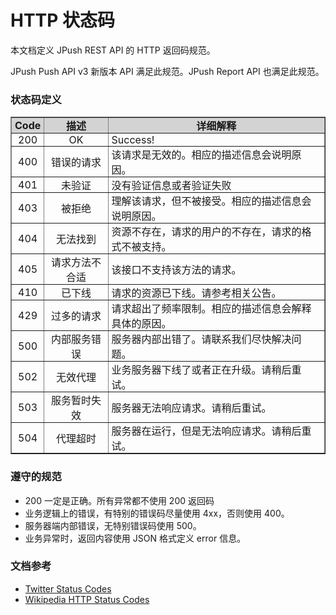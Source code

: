 # HTTP 状态码

本文档定义 JPush REST API 的 HTTP 返回码规范。

JPush Push API v3 新版本 API 满足此规范。JPush Report API 也满足此规范。

### 状态码定义

<div class="table-d" align="center" >
	<table border="1" width = "100%">
		<tr  bgcolor="#D3D3D3" >
			<th style="padding: 0 5px;text-align:center;" >Code</th>
			<th style="padding: 0 5px;text-align:center;" >描述</th>
			<th style="padding: 0 5px;" >详细解释</th>
		</tr>
		<tr >
			<td style="padding: 0 5px;text-align:center;">200</td>
			<td style="padding: 0 5px;text-align:center;">OK</td>
			<td style="padding: 0 5px;">Success!</td>
		</tr>
		<tr >
			<td style="padding: 0 5px;text-align:center;">400</td>
			<td style="padding: 0 5px;text-align:center;">错误的请求</td>
			<td style="padding: 0 5px;">该请求是无效的。相应的描述信息会说明原因。</td>
		</tr>
		<tr >
			<td style="padding: 0 5px;text-align:center;">401</td>
			<td style="padding: 0 5px;text-align:center;">未验证</td>
			<td style="padding: 0 5px;">没有验证信息或者验证失败</td>
		</tr>
		<tr >
			<td style="padding: 0 5px;text-align:center;">403</td>
			<td style="padding: 0 5px;text-align:center;">被拒绝</td>
			<td style="padding: 0 5px;">理解该请求，但不被接受。相应的描述信息会说明原因。</td>
		</tr>
		<tr >
			<td style="padding: 0 5px;text-align:center;">404</td>
			<td style="padding: 0 5px;text-align:center;">无法找到</td>
			<td style="padding: 0 5px;">资源不存在，请求的用户的不存在，请求的格式不被支持。</td>
		</tr>
		<tr >
			<td style="padding: 0 5px;text-align:center;">405</td>
			<td style="padding: 0 5px;text-align:center;">请求方法不合适</td>
			<td style="padding: 0 5px;">该接口不支持该方法的请求。</td>
		</tr>
		<tr >
			<td style="padding: 0 5px;text-align:center;">410</td>
			<td style="padding: 0 5px;text-align:center;">已下线</td>
			<td style="padding: 0 5px;">请求的资源已下线。请参考相关公告。</td>
		</tr>
		<tr >
			<td style="padding: 0 5px;text-align:center;">429</td>
			<td style="padding: 0 5px;text-align:center;">过多的请求</td>
			<td style="padding: 0 5px;">请求超出了频率限制。相应的描述信息会解释具体的原因。</td>
		</tr>
		<tr >
			<td style="padding: 0 5px;text-align:center;">500</td>
			<td style="padding: 0 5px;text-align:center;">内部服务错误</td>
			<td style="padding: 0 5px;">服务器内部出错了。请联系我们尽快解决问题。</td>
		</tr>
		<tr >
			<td style="padding: 0 5px;text-align:center;">502</td>
			<td style="padding: 0 5px;text-align:center;">无效代理</td>
			<td style="padding: 0 5px;">业务服务器下线了或者正在升级。请稍后重试。</td>
		</tr>
		<tr >
			<td style="padding: 0 5px;text-align:center;">503</td>
			<td style="padding: 0 5px;text-align:center;">服务暂时失效</td>
			<td style="padding: 0 5px;">服务器无法响应请求。请稍后重试。</td>
		</tr>
		<tr >
			<td style="padding: 0 5px;text-align:center;">504</td>
			<td style="padding: 0 5px;text-align:center;">代理超时</td>
			<td style="padding: 0 5px;">服务器在运行，但是无法响应请求。请稍后重试。</td>
		</tr>
	</table>
</div>


### 遵守的规范

+ 200 一定是正确。所有异常都不使用 200 返回码
+ 业务逻辑上的错误，有特别的错误码尽量使用 4xx，否则使用 400。
+ 服务器端内部错误，无特别错误码使用 500。
+ 业务异常时，返回内容使用 JSON 格式定义 error 信息。

### 文档参考

+ [Twitter Status Codes](http://docs.jpush.cn/display/dev/HTTP-Status-Code)
+ [Wikipedia HTTP Status Codes](http://wiki.jpushoa.com/display/KKPush/2013/04/16/Wikipedia+HTTP+Status+Codes)



